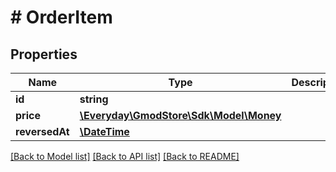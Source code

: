 # # OrderItem

## Properties

Name | Type | Description | Notes
------------ | ------------- | ------------- | -------------
**id** | **string** |  | [optional] 
**price** | [**\Everyday\GmodStore\Sdk\Model\Money**](Money.md) |  | [optional] 
**reversedAt** | [**\DateTime**](\DateTime.md) |  | [optional] 

[[Back to Model list]](../../README.md#documentation-for-models) [[Back to API list]](../../README.md#documentation-for-api-endpoints) [[Back to README]](../../README.md)


